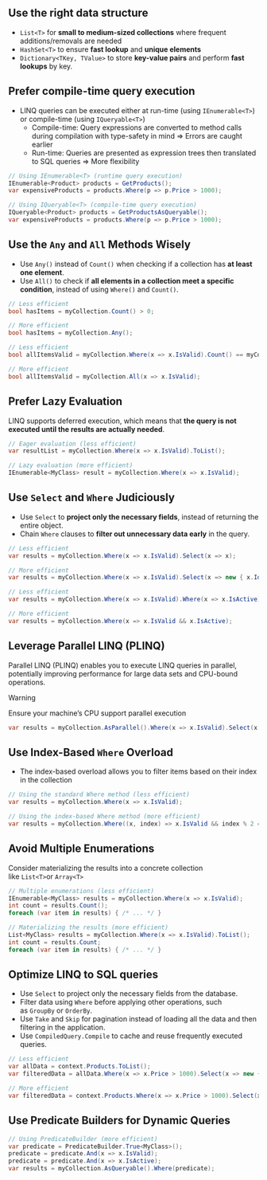 
## Use the right data structure

- `List<T>` for **small to medium-sized collections** where frequent additions/removals are needed
- `HashSet<T>` to ensure **fast lookup** and **unique elements**
- `Dictionary<TKey, TValue>` to store **key-value pairs** and perform **fast lookups** by key.

## Prefer compile-time query execution

- LINQ queries can be executed either at run-time (using `IEnumerable<T>`) or compile-time (using `IQueryable<T>`)
	- Compile-time: Query expressions are converted to method calls during compilation with type-safety in mind => Errors are caught earlier
	- Run-time: Queries are presented as expression trees then translated to SQL queries => More flexibility

```cs
// Using IEnumerable<T> (runtime query execution)
IEnumerable<Product> products = GetProducts();
var expensiveProducts = products.Where(p => p.Price > 1000);

// Using IQueryable<T> (compile-time query execution)
IQueryable<Product> products = GetProductsAsQueryable();
var expensiveProducts = products.Where(p => p.Price > 1000);
```

## Use the `Any` and `All` Methods Wisely

- Use `Any()` instead of `Count()` when checking if a collection has **at least one element**.
- Use `All()` to check if **all elements in a collection meet a specific condition**, instead of using `Where()` and `Count()`.

```cs
// Less efficient
bool hasItems = myCollection.Count() > 0;

// More efficient
bool hasItems = myCollection.Any();

// Less efficient
bool allItemsValid = myCollection.Where(x => x.IsValid).Count() == myCollection.Count();

// More efficient
bool allItemsValid = myCollection.All(x => x.IsValid);
```

## Prefer Lazy Evaluation

LINQ supports deferred execution, which means that **the query is not executed until the results are actually needed**.


```cs
// Eager evaluation (less efficient)
var resultList = myCollection.Where(x => x.IsValid).ToList();

// Lazy evaluation (more efficient)
IEnumerable<MyClass> result = myCollection.Where(x => x.IsValid);
```

## Use `Select` and `Where` Judiciously

- Use `Select` to **project only the necessary fields**, instead of returning the entire object.
- Chain `Where` clauses to **filter out unnecessary data early** in the query.

```cs
// Less efficient
var results = myCollection.Where(x => x.IsValid).Select(x => x);

// More efficient
var results = myCollection.Where(x => x.IsValid).Select(x => new { x.Id, x.Name });

// Less efficient
var results = myCollection.Where(x => x.IsValid).Where(x => x.IsActive);

// More efficient
var results = myCollection.Where(x => x.IsValid && x.IsActive);
```

## Leverage Parallel LINQ (PLINQ)

Parallel LINQ (PLINQ) enables you to execute LINQ queries in parallel, potentially improving performance for large data sets and CPU-bound operations.

> [!warning]
> 
> Ensure your machine’s CPU support parallel execution


```cs
var results = myCollection.AsParallel().Where(x => x.IsValid).Select(x => x.Name);
```

## Use Index-Based `Where` Overload

- The index-based overload allows you to filter items based on their index in the collection

```cs
// Using the standard Where method (less efficient)
var results = myCollection.Where(x => x.IsValid);

// Using the index-based Where method (more efficient)
var results = myCollection.Where((x, index) => x.IsValid && index % 2 == 0);
```


## Avoid Multiple Enumerations

Consider materializing the results into a concrete collection like `List<T>`or `Array<T>`

```cs
// Multiple enumerations (less efficient)
IEnumerable<MyClass> results = myCollection.Where(x => x.IsValid);
int count = results.Count();
foreach (var item in results) { /* ... */ }

// Materializing the results (more efficient)
List<MyClass> results = myCollection.Where(x => x.IsValid).ToList();
int count = results.Count;
foreach (var item in results) { /* ... */ }
```

## Optimize LINQ to SQL queries

- Use `Select` to project only the necessary fields from the database.
- Filter data using `Where` before applying other operations, such as `GroupBy` or `OrderBy`.
- Use `Take` and `Skip` for pagination instead of loading all the data and then filtering in the application.
- Use `CompiledQuery.Compile` to cache and reuse frequently executed queries.

```cs
// Less efficient
var allData = context.Products.ToList();
var filteredData = allData.Where(x => x.Price > 1000).Select(x => new { x.Id, x.Name });

// More efficient
var filteredData = context.Products.Where(x => x.Price > 1000).Select(x => new { x.Id, x.Name }).ToList();
```


## Use Predicate Builders for Dynamic Queries

```cs
// Using PredicateBuilder (more efficient)
var predicate = PredicateBuilder.True<MyClass>();
predicate = predicate.And(x => x.IsValid);
predicate = predicate.And(x => x.IsActive);
var results = myCollection.AsQueryable().Where(predicate);
```